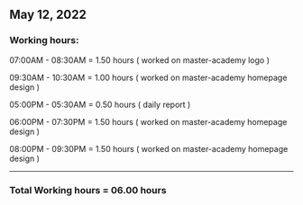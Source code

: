 ## May 12, 2022
### Working hours:

07:00AM - 08:30AM     = 1.50 hours ( worked on master-academy logo )

09:30AM - 10:30AM     = 1.00 hours ( worked on master-academy homepage design )

05:00PM - 05:30AM     = 0.50 hours ( daily report )

06:00PM - 07:30PM     = 1.50 hours ( worked on master-academy homepage design )

08:00PM - 09:30PM     = 1.50 hours ( worked on master-academy homepage design )

----------------------------------------

### Total Working hours = 06.00 hours 